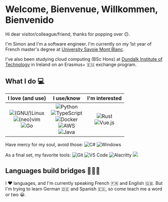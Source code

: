 # Welcome, Bienvenue, Willkommen, Bienvenido

Hi dear visitor/colleague/friend, thanks for popping over :upside_down_face:.

I'm Simon and I'm a software engineer. I'm currently on my 1st year of French master's degree at [University Savoie Mont Blanc](https://www.univ-smb.fr/).

I've also been studying cloud computing (BSc Hons) at [Dundalk Institute of Technology](https://www.dkit.ie/) in Ireland on an Erasmus+ :eu: exchange program.

## What I do :computer:

|               I love (and use)                  |                    I use/know                    |                    I'm interested                   |
|:-----------------------------------------------:|:------------------------------------------------:|:---------------------------------------------------:|
| ![(GNU/)Linux](https://img.shields.io/badge/-%28GNU%2F%29Linux-FCC624?style=flat&logo=linux&logoColor=black)<br>![(neo)vim](https://img.shields.io/badge/-%28neo%29vim-019733?style=flat&logo=vim&logoColor=white)<br>![Go](https://img.shields.io/badge/-Go-00ADD8?style=flat&logo=go&logoColor=white)<br>     | ![Python](https://img.shields.io/badge/-Python-3776AB?style=flat&logo=python&logoColor=white)<br>![TypeScript](https://img.shields.io/badge/-TypeScript-3178C6?style=flat&logo=typescript&logoColor=white)<br>![Docker](https://img.shields.io/badge/-Docker-2496ED?style=flat&logo=docker&logoColor=white)<br>![AWS](https://img.shields.io/badge/-AWS-232F3E?style=flat&logo=amazonaws&logoColor=white)<br>![Java](https://img.shields.io/badge/-Java-007396)<br>     | ![Rust](https://img.shields.io/badge/-Rust-000000?style=flat&logo=rust&logoColor=white)<br>![Vue.js](https://img.shields.io/badge/-Vue.js-4FC08D?style=flat&logo=vue.js&logoColor=white)<br>     |


Have mercy for my soul, avoid those: ![C#](https://img.shields.io/badge/-C%23-239120) ![Windows](https://img.shields.io/badge/-Windows-0078D6?style=flat&logo=windows&logoColor=white) 

As a final set, my favorite tools: ![Git](https://img.shields.io/badge/-Git-F05032?style=flat&logo=git&logoColor=white) ![VS Code](https://img.shields.io/badge/-VS%20Code-007ACC?style=flat&logo=visualstudiocode&logoColor=white) ![Alacritty](https://img.shields.io/badge/-Alacritty-F46D01?style=flat&logo=alacritty&logoColor=white) ![](https://img.shields.io/badge/--) 

## Languages build bridges :people_holding_hands:

I :heart: languages, and I'm currently speaking French :fr: and English :uk:. But I'm trying to learn German :de: and Spanish :es:, so come teach me a word or two :grinning:.
